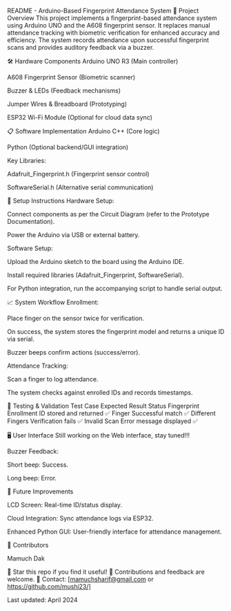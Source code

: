 README - Arduino-Based Fingerprint Attendance System
📌 Project Overview
This project implements a fingerprint-based attendance system using Arduino UNO and the A608 fingerprint sensor. It replaces manual attendance tracking with biometric verification for enhanced accuracy and efficiency. The system records attendance upon successful fingerprint scans and provides auditory feedback via a buzzer.

🛠 Hardware Components
Arduino UNO R3 (Main controller)

A608 Fingerprint Sensor (Biometric scanner)

Buzzer & LEDs (Feedback mechanisms)

Jumper Wires & Breadboard (Prototyping)

ESP32 Wi-Fi Module (Optional for cloud data sync)

📋 Software Implementation
Arduino C++ (Core logic)

Python (Optional backend/GUI integration)

Key Libraries:

Adafruit_Fingerprint.h (Fingerprint sensor control)

SoftwareSerial.h (Alternative serial communication)

🔧 Setup Instructions
Hardware Setup:

Connect components as per the Circuit Diagram (refer to the Prototype Documentation).

Power the Arduino via USB or external battery.

Software Setup:

Upload the Arduino sketch to the board using the Arduino IDE.

Install required libraries (Adafruit_Fingerprint, SoftwareSerial).

For Python integration, run the accompanying script to handle serial output.

📈 System Workflow
Enrollment:

Place finger on the sensor twice for verification.

On success, the system stores the fingerprint model and returns a unique ID via serial.

Buzzer beeps confirm actions (success/error).

Attendance Tracking:

Scan a finger to log attendance.

The system checks against enrolled IDs and records timestamps.

🧪 Testing & Validation
Test Case	Expected Result	Status
Fingerprint Enrollment	ID stored and returned	✅
Finger Successful match	✅
Different Fingers	Verification fails	✅
Invalid Scan	Error message displayed	✅

🖥 User Interface
Still working on the  Web interface, stay tuned!!!

Buzzer Feedback:

Short beep: Success.

Long beep: Error.

🚀 Future Improvements

LCD Screen: Real-time ID/status display.

Cloud Integration: Sync attendance logs via ESP32.

Enhanced Python GUI: User-friendly interface for attendance management.

🤝 Contributors

Mamuch Dak

🌟 Star this repo if you find it useful!
🔧 Contributions and feedback are welcome.
📧 Contact: [mamuchsharif@gmail.com or https://github.com/mushi23/]

Last updated: April 2024
